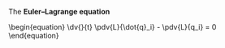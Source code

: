 The **Euler–Lagrange equation**

\begin{equation}
\dv{}{t} \pdv{L}{\dot{q}_i} - \pdv{L}{q_i} = 0
\end{equation}
